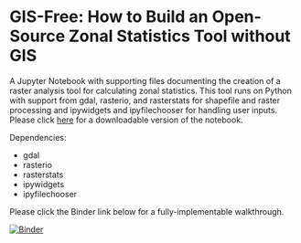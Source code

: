 # GIS-Free: How to Build an Open-Source Zonal Statistics Tool without GIS
A Jupyter Notebook with supporting files documenting the creation of a raster analysis tool for calculating zonal statistics. This tool runs on Python with support from gdal, rasterio, and rasterstats for shapefile and raster processing and ipywidgets and ipyfilechooser for handling user inputs. Please click [here](https://nbviewer.jupyter.org/github/ui-libraries/Zonal_Statistics_Tool_JupyterNotebook/blob/main/ZonalStatistics_withWidgets.ipynb) for a downloadable version of the notebook. 

Dependencies:
- gdal
- rasterio
- rasterstats
- ipywidgets
- ipyfilechooser

Please click the Binder link below for a fully-implementable walkthrough.

[![Binder](https://notebooks.gesis.org/binder/badge_logo.svg)](https://notebooks.gesis.org/binder/v2/gh/ui-libraries/Zonal_Statistics_Tool_JupyterNotebook/HEAD)
